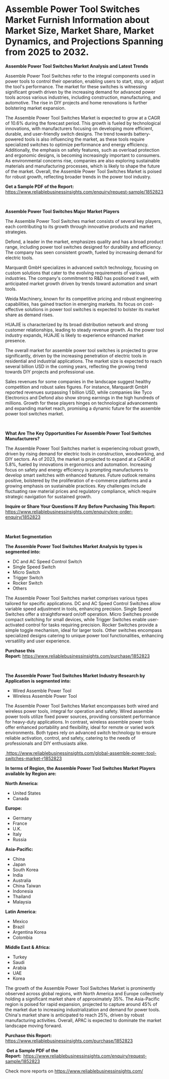 <p><h1>Assemble Power Tool Switches Market Furnish Information about Market Size, Market Share, Market Dynamics, and Projections Spanning from 2025 to 2032.</h1></p><p><strong>Assemble Power Tool Switches Market Analysis and Latest Trends</strong></p>
<p><p>Assemble Power Tool Switches refer to the integral components used in power tools to control their operation, enabling users to start, stop, or adjust the tool's performance. The market for these switches is witnessing significant growth driven by the increasing demand for advanced power tools across various industries, including construction, manufacturing, and automotive. The rise in DIY projects and home renovations is further bolstering market expansion.</p><p>The Assemble Power Tool Switches Market is expected to grow at a CAGR of 10.6% during the forecast period. This growth is fueled by technological innovations, with manufacturers focusing on developing more efficient, durable, and user-friendly switch designs. The trend towards battery-powered tools is also influencing the market, as these tools require specialized switches to optimize performance and energy efficiency. Additionally, the emphasis on safety features, such as overload protection and ergonomic designs, is becoming increasingly important to consumers. As environmental concerns rise, companies are also exploring sustainable materials and manufacturing processes, which is likely to shape the future of the market. Overall, the Assemble Power Tool Switches Market is poised for robust growth, reflecting broader trends in the power tool industry.</p></p>
<p><strong>Get a Sample PDF of the Report:&nbsp;</strong> <a href="https://www.reliablebusinessinsights.com/enquiry/request-sample/1852823?utm_campaign=2142&utm_medium=2&utm_source=Github&utm_content=ia&utm_term=14022025&utm_id=assemble-power-tool-switches">https://www.reliablebusinessinsights.com/enquiry/request-sample/1852823</a></p>
<p>&nbsp;</p>
<p><strong>Assemble Power Tool Switches Major Market Players</strong></p>
<p><p>The Assemble Power Tool Switches market consists of several key players, each contributing to its growth through innovative products and market strategies. </p><p>Defond, a leader in the market, emphasizes quality and has a broad product range, including power tool switches designed for durability and efficiency. The company has seen consistent growth, fueled by increasing demand for electric tools.</p><p>Marquardt GmbH specializes in advanced switch technology, focusing on custom solutions that cater to the evolving requirements of various industries. The company's commitment to R&D has positioned it well, with anticipated market growth driven by trends toward automation and smart tools.</p><p>Weida Machinery, known for its competitive pricing and robust engineering capabilities, has gained traction in emerging markets. Its focus on cost-effective solutions in power tool switches is expected to bolster its market share as demand rises.</p><p>HUAJIE is characterized by its broad distribution network and strong customer relationships, leading to steady revenue growth. As the power tool industry expands, HUAJIE is likely to experience enhanced market presence.</p><p>The overall market for assemble power tool switches is projected to grow significantly, driven by the increasing penetration of electric tools in residential and industrial applications. The market size is expected to reach several billion USD in the coming years, reflecting the growing trend towards DIY projects and professional use.</p><p>Sales revenues for some companies in the landscape suggest healthy competition and robust sales figures. For instance, Marquardt GmbH reported revenues surpassing 1 billion USD, while companies like Tyco Electronics and Defond also show strong earnings in the high hundreds of millions. Growth for these players hinges on technological advancements and expanding market reach, promising a dynamic future for the assemble power tool switches market.</p></p>
<p>&nbsp;</p>
<p><strong>What Are The Key Opportunities For Assemble Power Tool Switches Manufacturers?</strong></p>
<p><p>The Assemble Power Tool Switches market is experiencing robust growth, driven by rising demand for electric tools in construction, woodworking, and DIY sectors. As of 2023, the market is projected to expand at a CAGR of 5.8%, fueled by innovations in ergonomics and automation. Increasing focus on safety and energy efficiency is prompting manufacturers to develop smart switches with enhanced features. Future outlook remains positive, bolstered by the proliferation of e-commerce platforms and a growing emphasis on sustainable practices. Key challenges include fluctuating raw material prices and regulatory compliance, which require strategic navigation for sustained growth.</p></p>
<p><strong>Inquire or Share Your Questions If Any Before Purchasing This Report:</strong> <a href="https://www.reliablebusinessinsights.com/enquiry/pre-order-enquiry/1852823?utm_campaign=2142&utm_medium=2&utm_source=Github&utm_content=ia&utm_term=14022025&utm_id=assemble-power-tool-switches">https://www.reliablebusinessinsights.com/enquiry/pre-order-enquiry/1852823</a></p>
<p>&nbsp;</p>
<p><strong>Market Segmentation</strong></p>
<p><strong>The Assemble Power Tool Switches Market Analysis by types is segmented into:</strong></p>
<p><ul><li>DC and AC Speed Control Switch</li><li>Single Speed Switch</li><li>Micro Switch</li><li>Trigger Switch</li><li>Rocker Switch</li><li>Others</li></ul></p>
<p><p>The Assemble Power Tool Switches market comprises various types tailored for specific applications. DC and AC Speed Control Switches allow variable speed adjustment in tools, enhancing precision. Single Speed Switches offer a straightforward on/off operation. Micro Switches provide compact switching for small devices, while Trigger Switches enable user-activated control for tasks requiring precision. Rocker Switches provide a simple toggle mechanism, ideal for larger tools. Other switches encompass specialized designs catering to unique power tool functionalities, enhancing versatility and user experience.</p></p>
<p><strong>Purchase this Report:&nbsp;</strong><a href="https://www.reliablebusinessinsights.com/purchase/1852823?utm_campaign=2142&utm_medium=2&utm_source=Github&utm_content=ia&utm_term=14022025&utm_id=assemble-power-tool-switches">https://www.reliablebusinessinsights.com/purchase/1852823</a></p>
<p>&nbsp;</p>
<p><strong>The Assemble Power Tool Switches Market Industry Research by Application is segmented into:</strong></p>
<p><ul><li>Wired Assemble Power Tool</li><li>Wireless Assemble Power Tool</li></ul></p>
<p><p>The Assemble Power Tool Switches Market encompasses both wired and wireless power tools, integral for operation and safety. Wired assemble power tools utilize fixed power sources, providing consistent performance for heavy-duty applications. In contrast, wireless assemble power tools offer enhanced portability and flexibility, ideal for remote or varied work environments. Both types rely on advanced switch technology to ensure reliable activation, control, and safety, catering to the needs of professionals and DIY enthusiasts alike.</p></p>
<p><a href="https://www.reliablebusinessinsights.com/global-assemble-power-tool-switches-market-r1852823?utm_campaign=2142&utm_medium=2&utm_source=Github&utm_content=ia&utm_term=14022025&utm_id=assemble-power-tool-switches">&nbsp;https://www.reliablebusinessinsights.com/global-assemble-power-tool-switches-market-r1852823</a></p>
<p><strong>In terms of Region, the Assemble Power Tool Switches Market Players available by Region are:</strong></p>
<p>
    <p> <strong> North America: </strong>
        <ul>
            <li>United States</li>
            <li>Canada</li>
        </ul>
        </p> 
    <p> <strong> Europe: </strong>
        <ul>
            <li>Germany</li>
            <li>France</li>
            <li>U.K.</li>
            <li>Italy</li>
            <li>Russia</li>
        </ul>
        </p> 
    <p> <strong> Asia-Pacific: </strong>
        <ul>
            <li>China</li>
            <li>Japan</li>
            <li>South Korea</li>
            <li>India</li>
            <li>Australia</li>
            <li>China Taiwan</li>
            <li>Indonesia</li>
            <li>Thailand</li>
            <li>Malaysia</li>
        </ul>
        </p> 
    <p> <strong> Latin America: </strong>
        <ul>
            <li>Mexico</li>
            <li>Brazil</li>
            <li>Argentina Korea</li>
            <li>Colombia</li>
        </ul>
        </p> 
    <p> <strong> Middle East & Africa: </strong>
        <ul>
            <li>Turkey</li>
            <li>Saudi</li>
            <li>Arabia</li>
            <li>UAE</li>
            <li>Korea</li>
        </ul>
    </p>
    </p>
<p><p>The growth of the Assemble Power Tool Switches Market is prominently observed across global regions, with North America and Europe collectively holding a significant market share of approximately 35%. The Asia-Pacific region is poised for rapid expansion, projected to capture around 45% of the market due to increasing industrialization and demand for power tools. China's market share is anticipated to reach 25%, driven by robust manufacturing activities. Overall, APAC is expected to dominate the market landscape moving forward.</p></p>
<p><strong>Purchase this Report: </strong><a href="https://www.reliablebusinessinsights.com/purchase/1852823?utm_campaign=2142&utm_medium=2&utm_source=Github&utm_content=ia&utm_term=14022025&utm_id=assemble-power-tool-switches">https://www.reliablebusinessinsights.com/purchase/1852823</a></p>
<p>&nbsp;<strong>Get a Sample PDF of the Report:&nbsp;&nbsp;</strong><a href="https://www.reliablebusinessinsights.com/enquiry/request-sample/1852823?utm_campaign=2142&utm_medium=2&utm_source=Github&utm_content=ia&utm_term=14022025&utm_id=assemble-power-tool-switches">https://www.reliablebusinessinsights.com/enquiry/request-sample/1852823</a></p>
<p><strong></strong></p>
<p>Check more reports on <a href="https://www.reliablebusinessinsights.com/?utm_campaign=2142&utm_medium=2&utm_source=Github&utm_content=ia&utm_term=14022025&utm_id=assemble-power-tool-switches">https://www.reliablebusinessinsights.com/</a></p>